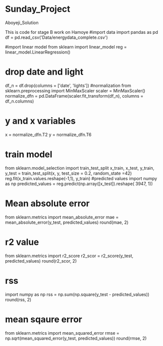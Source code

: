 # Sunday_Project
Aboyeji_Solution

This is code for stage B work on Hamoye
#import data
import pandas as pd
df = pd.read_csv('Data/energydata_complete.csv')

#import linear model 
from sklearn import linear_model
reg = linear_model.LinearRegression()
# drop date and light
df_n = df.drop(columns = ['date', 'lights'])
#normalization
from sklearn.preprocessing import MinMaxScaler
scaler = MinMaxScaler()
normalize_dfn = pd.DataFrame(scaler.fit_transform(df_n), columns = df_n.columns)
# y and x variables 
x = normalize_dfn.T2
y = normalize_dfn.T6
# train model
from sklearn.model_selection import train_test_split
x_train, x_test, y_train, y_test = train_test_split(x, y, test_size = 0.2, random_state =42)
reg.fit(x_train.values.reshape(-1,1), y_train)
#predicted values 
import numpy as np
predicted_values = reg.predict(np.array([x_test]).reshape( 3947, 1))
# Mean absolute error
from sklearn.metrics import mean_absolute_error
mae = mean_absolute_error(y_test, predicted_values)
round(mae, 2)
# r2 value
from sklearn.metrics import r2_score
r2_scor = r2_score(y_test, predicted_values)
round(r2_scor, 2)
# rss
import numpy as np
rss = np.sum(np.square(y_test - predicted_values))
round(rss, 2)
# mean sqaure error
from sklearn.metrics import mean_squared_error
rmse = np.sqrt(mean_squared_error(y_test, predicted_values))
round(rmse, 2)
